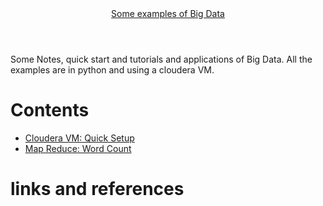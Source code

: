 <script src="https://cdn.mathjax.org/mathjax/latest/MathJax.js?config=TeX-AMS-MML_HTMLorMML" type="text/javascript"></script>

<script type="text/x-mathjax-config">
MathJax.Hub.Config({
  TeX: { equationNumbers: { autoNumber: "AMS" } },
  tex2jax: {inlineMath: [['$','$'], ['\\(','\\)']]}
});
</script>


<head>
<link rel="stylesheet" href="style.css">
<meta charset="utf-8">
    <meta http-equiv="X-UA-Compatible" content="IE=edge">
    <meta name="viewport" content="width=device-width, initial-scale=1">
</head>

<header class="site-header">

  <div class="wrap title-wrap">
    <a class="site-title" href="/">Some examples of Big Data </a>
  </div>

</header>

Some Notes,  quick start and tutorials and applications of Big Data. All the examples are in python and using a cloudera VM.



# Contents
- [Cloudera VM: Quick Setup ](/Big-Data-python/cloudera_basic_setup)
- [Map Reduce: Word Count ](/Big-Data-python/wordcount)


# links and references
